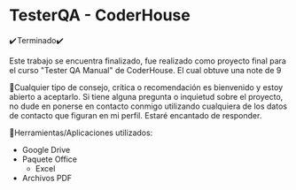# TesterQA - CoderHouse
✔️ Terminado✔️ 

Este trabajo se encuentra finalizado, fue realizado como proyecto final para el curso "Tester QA Manual" de CoderHouse. El cual obtuve una note de 9

📝Cualquier tipo de consejo, crítica o recomendación es bienvenido y estoy abierto a aceptarlo. Si tiene alguna pregunta o inquietud sobre el proyecto, no dude en ponerse en contacto conmigo utilizando cualquiera de los datos de contacto que figuran en mi perfil. Estaré encantado de responder.

🔧Herramientas/Aplicaciones utilizados:
- Google Drive
- Paquete Office
  - Excel
- Archivos PDF
